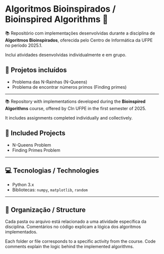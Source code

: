 # Algoritmos Bioinspirados / Bioinspired Algorithms 🍃

📚 Repositório com implementações desenvolvidas durante a disciplina de **Algoritmos Bioinspirados**, oferecida pelo Centro de Informática da UFPE no período 2025.1.

Inclui atividades desenvolvidas individualmente e em grupo.

## 🚀 Projetos incluídos

- Problema das N-Rainhas (N-Queens)
- Problema de encontrar números primos (Finding primes)

---

📚 Repository with implementations developed during the **Bioinspired Algorithms** course, offered by CIn UFPE in the first semester of 2025.

It includes assignments completed individually and collectively.

## 🚀 Included Projects

- N-Queens Problem
- Finding Primes Problem

---

## 💻 Tecnologias / Technologies

- Python 3.x
- Bibliotecas: `numpy`, `matplotlib`, `random`

---

## 📁 Organização / Structure

Cada pasta ou arquivo está relacionado a uma atividade específica da disciplina. Comentários no código explicam a lógica dos algoritmos implementados.

Each folder or file corresponds to a specific activity from the course. Code comments explain the logic behind the implemented algorithms.
